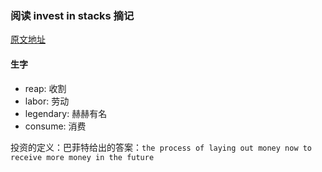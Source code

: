 ### 阅读 invest in stacks 摘记

  [原文地址](https://www.investopedia.com/articles/basics/06/invest1000.asp)


#### 生字

   * reap: 收割
   * labor: 劳动
   * legendary: 赫赫有名
   * consume: 消费

投资的定义：巴菲特给出的答案：`the process of laying out money now to receive more money in the future`
